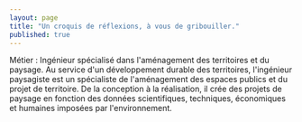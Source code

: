 ```yaml
---
layout: page
title: "Un croquis de réflexions, à vous de gribouiller."
published: true
---
```



Métier : Ingénieur spécialisé dans l'aménagement des territoires et du paysage.
Au service d'un développement durable des territoires, l'ingénieur paysagiste est un spécialiste de l'aménagement des espaces publics et du projet de territoire. De la conception à la réalisation, il crée des projets de paysage en fonction des données scientifiques, techniques, économiques et humaines imposées par l'environnement.